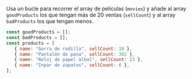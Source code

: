 Usa un bucle para recorrer el array de peliculas (`movies`) y añade al array `goodProducts` los que tengan más de 20 ventas (`sellCount`) y al array `badProducts` los que tengan menos.

```js
const goodProducts = [];
const badProducts = [];
const products = [
   { name: "Gorra de rodilla", sellCount: 10 },
   { name: "Pantalón de pana", sellCount: 302 },
   { name: "Reloj de papel albal", sellCount: 23 },
   { name: "Inpar de zapatos", sellCount: 6 },
];
```
